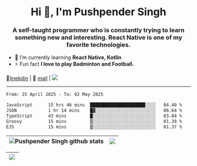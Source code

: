 <h1 align="center">Hi 👋, I'm Pushpender Singh</h1>
<h3 align="center">A self-taught programmer who is constantly trying to learn something new and interesting. React Native is one of my favorite technologies.</h3>

- 🌱 I’m currently learning **React Native, Kotlin**
- ⚡ Fun fact **I love to play Badminton and Football.**

👔[linekdin](https://www.linkedin.com/in/pushpender-singh-240061202/) | 📧 [mail](mailto:pushpendersingh694@gmail.com) | 
<a href="https://github.com/pushpender-singh-ap/pushpender-singh-ap">
    <img src="https://komarev.com/ghpvc/?username=pushpender-singh-ap&style=for-the-badge">
</a>


---

<!--START_SECTION:waka-->

```txt
From: 25 April 2025 - To: 02 May 2025

JavaScript      15 hrs 46 mins  █████████████████████░░░░   84.40 %
JSON            1 hr 14 mins    █▓░░░░░░░░░░░░░░░░░░░░░░░   06.64 %
TypeScript      43 mins         █░░░░░░░░░░░░░░░░░░░░░░░░   03.84 %
Groovy          15 mins         ▒░░░░░░░░░░░░░░░░░░░░░░░░   01.38 %
EJS             15 mins         ▒░░░░░░░░░░░░░░░░░░░░░░░░   01.37 %
```

<!--END_SECTION:waka-->


| <a><img align="center" src="https://github-readme-stats-iota-ecru-15.vercel.app/api?username=pushpender-singh-ap&show_icons=true&include_all_commits=true&theme=buefy&hide_border=true" alt="Pushpender Singh github stats" /></a> | <a><img align="center" src="https://github-readme-stats-iota-ecru-15.vercel.app/api/top-langs/?username=pushpender-singh-ap&layout=compact&theme=buefy&hide_border=true" /></a> |
| ------------- | ------------- |

| <a> <img align="left" src="https://github-readme-streak-stats.herokuapp.com/?user=pushpender-singh-ap" /></br> </a> |
| ------------- |
